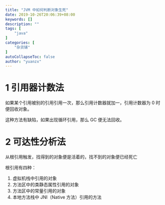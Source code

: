 ```yaml
---
title: "JVM 中如何判断对象生死"
date: 2019-10-26T20:06:39+08:00
keywords: []
description: ""
tags: [
    "java"
]
categories: [
    "杂货铺"
]
autoCollapseToc: false
author: "yuanzx"
---
```


# 1 引用器计数法

如果某个引用被别的引用引用一次，那么引用计数器就加一，引用计数器为 0 时便回收对象。

这种方法有缺陷，如果出现循环引用，那么 GC 便无法回收。

# 2 可达性分析法

从根引用触发，找得到的对象便是活着的，找不到的对象便已经死亡

根引用有四种：

1. 虚拟机栈中引用的对象
2. 方法区中的类静态属性引用的对象
3. 方法区中的常量引用的对象
4. 本地方法栈中 JNI（Native 方法）引用的方法

